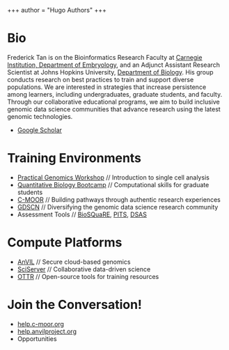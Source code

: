+++
author = "Hugo Authors"
+++

# Bio

Frederick Tan is on the Bioinformatics Research Faculty at [Carnegie Institution, Department of Embryology](https://emb.carnegiescience.edu), and an Adjunct Assistant Research Scientist at Johns Hopkins University, [Department of Biology](https://bio.jhu.edu).  His group conducts research on best practices to train and support diverse populations.  We are interested in strategies that increase persistence among learners, including undergraduates, graduate students, and faculty.  Through our collaborative educational programs, we aim to build inclusive genomic data science communities that advance research using the latest genomic technologies.

- [Google Scholar](https://scholar.google.com/citations?user=4bHDUGQAAAAJ&sortby=pubdate)

# Training Environments

- [Practical Genomics Workshop](http://genomics.jhu.edu/workshop) // Introduction to single cell analysis
- [Quantitative Biology Bootcamp](https://bxlab.github.io/cmdb-bootcamp) // Computational skills for graduate students
- [C-MOOR](https://github.com/c-moor) // Building pathways through authentic research experiences
- [GDSCN](https://www.gdscn.org) // Diversifying the genomic data science research community
- Assessment Tools // [BioSQuaRE](https://macalester.edu/hhmi/biosquare), [PITS](https://doi.org/10.1187/cbe.15-09-0185), [DSAS](https://doi.org/10.1109/FIE.2009.5350836)

# Compute Platforms

- [AnVIL](https://anvilproject.org) // Secure cloud-based genomics
- [SciServer](https://sciserver.org) // Collaborative data-driven science
- [OTTR](https://github.com/jhudsl/OTTR_Template/wiki) // Open-source tools for training resources

# Join the Conversation!

- [help.c-moor.org](https://help.c-moor.org)
- [help.anvilproject.org](https://help.anvilproject.org)
- Opportunities

<!--
This file is left intentionally empty by default to be backward compatible with initial theme setup.

Although the theme has advanced a little bit and it now allows to specify the content on the main page (even if the list of posts/articles is not intended).
This can be:
- with the list of posts/articles (default: `mainSections = ["post"]) or
- without the list of posts/articles (by setting `mainSections = [""]`)

Markdown supported, ie:

```
# Welcome

- Hugo :rocket:
- Hugo theme :rocket:

Don't forget to check the README.md file!
```

-->
